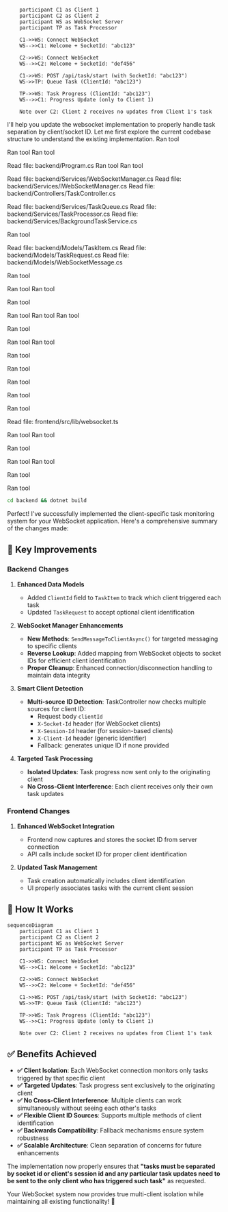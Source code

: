 


```sequenceDiagram
    participant C1 as Client 1
    participant C2 as Client 2
    participant WS as WebSocket Server
    participant TP as Task Processor

    C1->>WS: Connect WebSocket
    WS-->>C1: Welcome + SocketId: "abc123"
    
    C2->>WS: Connect WebSocket  
    WS-->>C2: Welcome + SocketId: "def456"
    
    C1->>WS: POST /api/task/start (with SocketId: "abc123")
    WS->>TP: Queue Task (ClientId: "abc123")
    
    TP->>WS: Task Progress (ClientId: "abc123")
    WS-->>C1: Progress Update (only to Client 1)
    
    Note over C2: Client 2 receives no updates from Client 1's task
```

I'll help you update the websocket implementation to properly handle task separation by client/socket ID. Let me first explore the current codebase structure to understand the existing implementation.
Ran tool

Ran tool
Ran tool

Read file: backend/Program.cs
Ran tool
Ran tool

Read file: backend/Services/WebSocketManager.cs
Read file: backend/Services/IWebSocketManager.cs
Read file: backend/Controllers/TaskController.cs

Read file: backend/Services/TaskQueue.cs
Read file: backend/Services/TaskProcessor.cs
Read file: backend/Services/BackgroundTaskService.cs

Ran tool

Read file: backend/Models/TaskItem.cs
Read file: backend/Models/TaskRequest.cs
Read file: backend/Models/WebSocketMessage.cs

Ran tool

Ran tool
Ran tool

Ran tool

Ran tool
Ran tool
Ran tool

Ran tool

Ran tool
Ran tool

Ran tool

Ran tool

Ran tool

Ran tool

Ran tool

Read file: frontend/src/lib/websocket.ts

Ran tool
Ran tool

Ran tool

Ran tool
Ran tool

Ran tool

Ran tool

```bash
cd backend && dotnet build
```

Perfect! I've successfully implemented the client-specific task monitoring system for your WebSocket application. Here's a comprehensive summary of the changes made:

## 🎯 **Key Improvements**

### **Backend Changes**

1. **Enhanced Data Models**
   - Added `ClientId` field to `TaskItem` to track which client triggered each task
   - Updated `TaskRequest` to accept optional client identification

2. **WebSocket Manager Enhancements**
   - **New Methods**: `SendMessageToClientAsync()` for targeted messaging to specific clients
   - **Reverse Lookup**: Added mapping from WebSocket objects to socket IDs for efficient client identification
   - **Proper Cleanup**: Enhanced connection/disconnection handling to maintain data integrity

3. **Smart Client Detection**
   - **Multi-source ID Detection**: TaskController now checks multiple sources for client ID:
     - Request body `clientId`
     - `X-Socket-Id` header (for WebSocket clients)
     - `X-Session-Id` header (for session-based clients)
     - `X-Client-Id` header (generic identifier)
     - Fallback: generates unique ID if none provided

4. **Targeted Task Processing**
   - **Isolated Updates**: Task progress now sent only to the originating client
   - **No Cross-Client Interference**: Each client receives only their own task updates

### **Frontend Changes**

1. **Enhanced WebSocket Integration**
   - Frontend now captures and stores the socket ID from server connection
   - API calls include socket ID for proper client identification

2. **Updated Task Management**
   - Task creation automatically includes client identification
   - UI properly associates tasks with the current client session

## 🔄 **How It Works**

```mermaid
sequenceDiagram
    participant C1 as Client 1
    participant C2 as Client 2
    participant WS as WebSocket Server
    participant TP as Task Processor

    C1->>WS: Connect WebSocket
    WS-->>C1: Welcome + SocketId: "abc123"
    
    C2->>WS: Connect WebSocket  
    WS-->>C2: Welcome + SocketId: "def456"
    
    C1->>WS: POST /api/task/start (with SocketId: "abc123")
    WS->>TP: Queue Task (ClientId: "abc123")
    
    TP->>WS: Task Progress (ClientId: "abc123")
    WS-->>C1: Progress Update (only to Client 1)
    
    Note over C2: Client 2 receives no updates from Client 1's task
```

## ✅ **Benefits Achieved**

- **✅ Client Isolation**: Each WebSocket connection monitors only tasks triggered by that specific client
- **✅ Targeted Updates**: Task progress sent exclusively to the originating client
- **✅ No Cross-Client Interference**: Multiple clients can work simultaneously without seeing each other's tasks
- **✅ Flexible Client ID Sources**: Supports multiple methods of client identification
- **✅ Backwards Compatibility**: Fallback mechanisms ensure system robustness
- **✅ Scalable Architecture**: Clean separation of concerns for future enhancements

The implementation now properly ensures that **"tasks must be separated by socket id or client's session id and any particular task updates need to be sent to the only client who has triggered such task"** as requested.

Your WebSocket system now provides true multi-client isolation while maintaining all existing functionality! 🚀
